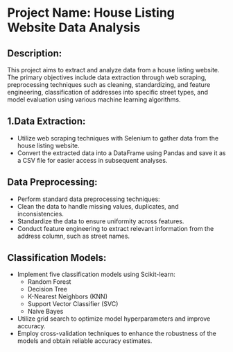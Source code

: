 # Project Name: House Listing Website Data Analysis

## Description:
This project aims to extract and analyze data from a house listing website. The primary objectives include data extraction through web scraping, preprocessing techniques such as cleaning, standardizing, and feature engineering, classification of addresses into specific street types, and model evaluation using various machine learning algorithms. 

## 1.Data Extraction:

* Utilize web scraping techniques with Selenium to gather data from the house listing website.
* Convert the extracted data into a DataFrame using Pandas and save it as a CSV file for easier access in subsequent analyses.
  
## Data Preprocessing:

* Perform standard data preprocessing techniques:
* Clean the data to handle missing values, duplicates, and inconsistencies.
* Standardize the data to ensure uniformity across features.
* Conduct feature engineering to extract relevant information from the address column, such as street names.

## Classification Models:
* Implement five classification models using Scikit-learn:
  * Random Forest
  * Decision Tree
  * K-Nearest Neighbors (KNN)
  * Support Vector Classifier (SVC)
  * Naive Bayes
* Utilize grid search to optimize model hyperparameters and improve accuracy.
* Employ cross-validation techniques to enhance the robustness of the models and obtain reliable accuracy estimates.
  
